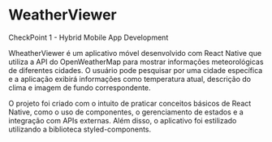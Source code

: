 # WeatherViewer
CheckPoint 1 - Hybrid Mobile App Development

WheatherViewer é um aplicativo móvel desenvolvido com React Native que utiliza a API do OpenWeatherMap para mostrar informações meteorológicas de diferentes cidades. O usuário pode pesquisar por uma cidade específica e a aplicação exibirá informações como temperatura atual, descrição do clima e imagem de fundo correspondente.

O projeto foi criado com o intuito de praticar conceitos básicos de React Native, como o uso de componentes, o gerenciamento de estados e a integração com APIs externas. Além disso, o aplicativo foi estilizado utilizando a biblioteca styled-components.

